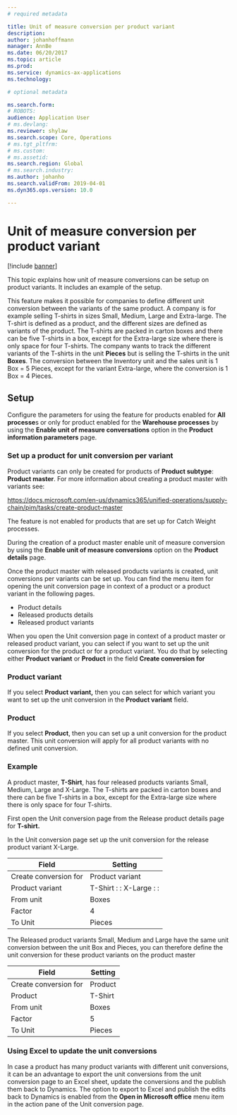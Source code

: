 ```yaml
---
# required metadata

title: Unit of measure conversion per product variant
description: 
author: johanhoffmann
manager: AnnBe
ms.date: 06/20/2017
ms.topic: article
ms.prod: 
ms.service: dynamics-ax-applications
ms.technology: 

# optional metadata

ms.search.form: 
# ROBOTS: 
audience: Application User
# ms.devlang: 
ms.reviewer: shylaw
ms.search.scope: Core, Operations
# ms.tgt_pltfrm: 
# ms.custom: 
# ms.assetid: 
ms.search.region: Global
# ms.search.industry: 
ms.author: johanho
ms.search.validFrom: 2019-04-01
ms.dyn365.ops.version: 10.0

---
```


# Unit of measure conversion per product variant

[!include [banner](../includes/banner.md)]

This topic explains how unit of measure conversions can be setup on product variants. It includes an example of the setup.

This feature makes it possible for companies to define different unit conversion between the variants of the same product. A company is for example selling T-shirts in sizes Small, Medium, Large and Extra-large. The T-shirt is defined as a product, and the different sizes are defined as variants of the product. The T-shirts are packed in carton boxes and there can be five T-shirts in a box, except for the Extra-large size where there is only space for four T-shirts. The company wants to track the different variants of the T-shirts in the unit **Pieces** but is selling the T-shirts in the unit **Boxes**. The conversion between the Inventory unit and the sales unit is 1 Box = 5 Pieces, except for the variant Extra-large, where the conversion is 1 Box = 4 Pieces.

## Setup

Configure the parameters for using the feature for products enabled for **All processe**s or only for product enabled for the **Warehouse processes** by using the **Enable unit of measure conversations** option in the **Product information parameters** page.

### Set up a product for unit conversion per variant

Product variants can only be created for products of **Product subtype**: **Product master**. For more information about creating a product master with variants see:

https://docs.microsoft.com/en-us/dynamics365/unified-operations/supply-chain/pim/tasks/create-product-master

The feature is not enabled for products that are set up for Catch Weight processes. 

During the creation of a product master enable unit of measure conversion by using the **Enable unit of measure conversions** option on the **Product details** page.

Once the product master with released products variants is created, unit conversions per variants can be set up. You can find the menu item for opening the unit conversion page in context of a product or a product variant in the following pages.

-   Product details
-   Released products details
-   Released product variants

When you open the Unit conversion page in context of a product master or released product variant, you can select if you want to set up the unit conversion for the product or for a product variant. You do that by selecting either **Product variant** or **Product** in the field **Create conversion for**

### Product variant

If you select **Product variant,** then you can select for which variant you want to set up the unit conversion in the **Product variant** field.

### Product

If you select **Product**, then you can set up a unit conversion for the product master. This unit conversion will apply for all product variants with no defined unit conversion.

### Example

A product master, **T-Shirt**, has four released products variants Small, Medium, Large and X-Large. The T-shirts are packed in carton boxes and there can be five T-shirts in a box, except for the Extra-large size where there is only space for four T-shirts.

First open the Unit conversion page from the Release product details page for **T-shirt.**

In the Unit conversion page set up the unit conversion for the release product variant X-Large.

| **Field**             | **Setting**             |
|-----------------------|-------------------------|
| Create conversion for | Product variant         |
| Product variant       | T-Shirt : : X-Large : : |
| From unit             | Boxes                   |
| Factor                | 4                       |
| To Unit               | Pieces                  |

The Released product variants Small, Medium and Large have the same unit conversion between the unit Box and Pieces, you can therefore define the unit conversion for these product variants on the product master

| **Field**             | **Setting** |
|-----------------------|-------------|
| Create conversion for | Product     |
| Product               | T-Shirt     |
| From unit             | Boxes       |
| Factor                | 5           |
| To Unit               | Pieces      |

### Using Excel to update the unit conversions

In case a product has many product variants with different unit conversions, it can be an advantage to export the unit conversions from the unit conversion page to an Excel sheet, update the conversions and the publish them back to Dynamics.
The option to export to Excel and publish the edits back to Dynamics is enabled from the **Open in Microsoft office** menu item in the action pane of the Unit conversion page.
